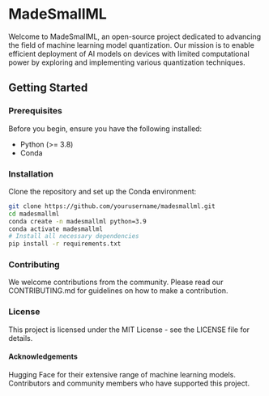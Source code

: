 # MadeSmallML

Welcome to MadeSmallML, an open-source project dedicated to advancing the field of machine learning model quantization. Our mission is to enable efficient deployment of AI models on devices with limited computational power by exploring and implementing various quantization techniques.

## Getting Started

### Prerequisites

Before you begin, ensure you have the following installed:
- Python (>= 3.8)
- Conda

### Installation

Clone the repository and set up the Conda environment:

```bash
git clone https://github.com/yourusername/madesmallml.git
cd madesmallml
conda create -n madesmallml python=3.9
conda activate madesmallml
# Install all necessary dependencies
pip install -r requirements.txt
```

### Contributing
We welcome contributions from the community. Please read our CONTRIBUTING.md for guidelines on how to make a contribution.

### License
This project is licensed under the MIT License - see the LICENSE file for details.

#### Acknowledgements
Hugging Face for their extensive range of machine learning models.
Contributors and community members who have supported this project.
